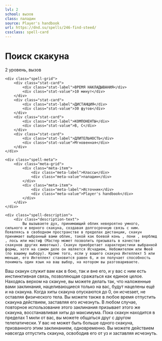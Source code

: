 ```yaml
---
lvl: 2
school: вызов
class: паладин
source: Player's handbook
url: https://dnd.su/spells/246-find-steed/
cssclass: spell-card
---
```


<div class="spell-container">
    <div class="spell-header">
        <h1 class="spell-name">Поиск скакуна</h1>
        <div class="spell-level">2 уровень, вызов</div>
    </div>
    
    <div class="spell-grid">
        <div class="stat-card">
            <div class="stat-label">ВРЕМЯ НАКЛАДЫВАНИЯ</div>
            <div class="stat-value">10 минут</div>
        </div>
        <div class="stat-card">
            <div class="stat-label">ДИСТАНЦИЯ</div>
            <div class="stat-value">30 футов</div>
        </div>
        <div class="stat-card">
            <div class="stat-label">КОМПОНЕНТЫ</div>
            <div class="stat-value">В, С</div>
        </div>
        <div class="stat-card">
            <div class="stat-label">ДЛИТЕЛЬНОСТЬ</div>
            <div class="stat-value">Мгновенная</div>
        </div>
    </div>
    
    <div class="spell-meta">
        <div class="meta-grid">
            <div class="meta-item">
                <div class="meta-label">Классы</div>
                <div class="meta-value">паладин</div>
            </div>
            <div class="meta-item">
                <div class="meta-label">Источник</div>
                <div class="meta-value">Player's handbook</div>
            </div>
        </div>
    </div>
    
    <div class="spell-description">
        <div class="description-text">
            Вы вызываете дух, принимающий облик невероятно умного, сильного и верного скакуна, создавая долгосрочную связь с ним. Появляясь в свободном пространстве в пределах дистанции, скакун принимает выбранный вами облик, такой как боевой конь , пони , верблюд , лось или мастиф (Мастер может позволить призывать в качестве скакунов других животных). Скакун приобретает характеристики выбранной формы, хотя на самом деле он является Исчадием, Небожителем или Феей (по вашему выбору). Кроме того, если у вашего скакуна Интеллект 5 или меньше, его Интеллект становится равен 6, и он получает способность понимать один язык на ваш выбор, на котором вы разговариваете.
Ваш скакун служит вам как в бою, так и вне его, и у вас с ним есть инстинктивная связь, позволяющая сражаться как единое целое. Находясь верхом на скакуне, вы можете делать так, что наложенные вами заклинания, нацеливающиеся только на вас, будут нацелены ещё и на скакуна.
Когда хиты скакуна опускаются до 0, он исчезает, не оставляя физического тела. Вы можете также в любое время отпустить скакуна действием, заставляя его исчезнуть. В любом случае, повторное использование этого заклинания призывает этого же скакуна, восстанавливая хиты до максимума.
Пока скакун находится в пределах 1 мили от вас, вы можете общаться друг с другом телепатически.
У вас не может быть больше одного скакуна, призванного этим заклинанием, одновременно. Вы можете действием навсегда отпустить скакуна, освободив его от уз и заставляя исчезнуть.
        </div>
    </div>
</div>